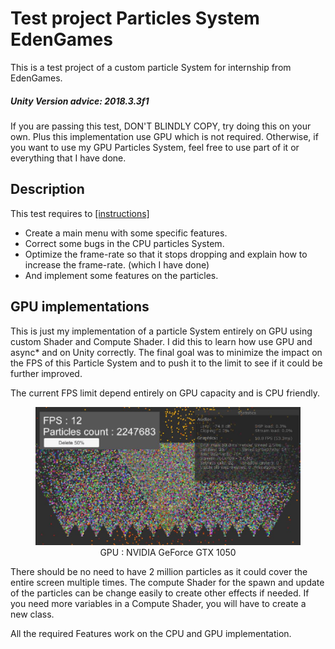 # Test project Particles System EdenGames

This is a test project of a custom particle System for internship from EdenGames.


##### Unity Version advice: 2018.3.3f1

If you are passing this test, DON'T BLINDLY COPY, try doing this on your own. Plus this implementation use GPU which is not required. Otherwise, if you want to use my GPU Particles System, feel free to use part of it or everything that I have done.

## Description

This test requires to [[instructions]](Assets/Instructions-Internship.txt)

- Create a main menu with some specific features.
- Correct some bugs in the CPU particles System.
- Optimize the frame-rate so that it stops dropping and explain how to increase the frame-rate. (which I have done)
- And implement some features on the particles.


## GPU implementations

This is just my implementation of a particle System entirely on GPU using custom Shader and Compute Shader. I did this to learn how use GPU and async* and on Unity correctly. The final goal was to minimize the impact on the FPS of this Particle System and to push it to the limit to see if it could be further improved.

The current FPS limit depend entirely on GPU capacity and is CPU friendly.

<figure style="text-align:center">
  <img src="img/Capture1.JPG" alt="Capture" style="zoom:50%;" />
  <figcaption> GPU : NVIDIA GeForce GTX 1050 </figcaption>
</figure>

There should be no need to have 2 million particles as it could cover the entire screen multiple times.
The compute Shader for the spawn and update of the particles can be change easily to create other effects if needed.
If you need more variables in a Compute Shader, you will have to create a new class.

All the required Features work on the CPU and GPU implementation.																	




